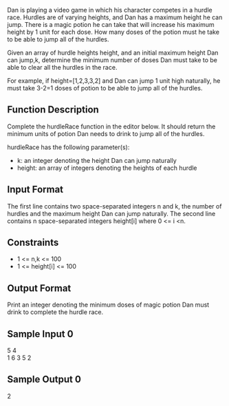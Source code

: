 Dan is playing a video game in which his character competes in a hurdle race. Hurdles are of varying heights, and Dan has a maximum height he can jump. There is a magic potion he can take that will increase his maximum height by 1 unit for each dose. How many doses of the potion must he take to be able to jump all of the hurdles.

Given an array of hurdle heights height, and an initial maximum height Dan can jump,k, determine the minimum number of doses Dan must take to be able to clear all the hurdles in the race.

For example, if height=[1,2,3,3,2] and Dan can jump 1 unit high naturally, he must take 3-2=1 doses of potion to be able to jump all of the hurdles.

<h2>Function Description</h2>

Complete the hurdleRace function in the editor below. It should return the minimum units of potion Dan needs to drink to jump all of the hurdles.

hurdleRace has the following parameter(s):
<ul>
    <li>k: an integer denoting the height Dan can jump naturally</li>
    <li>height: an array of integers denoting the heights of each hurdle</li>
</ul>

<h2>Input Format</h2>

The first line contains two space-separated integers n and k, the number of hurdles and the maximum height Dan can jump naturally.
The second line contains n space-separated integers height[i] where 0 <= i <n.

<h2>Constraints</h2>
<ul>
    <li>1 <= n,k  <= 100 </li>
    <li>1 <= height[i]  <= 100 </li>
</ul>

<h2>Output Format</h2>

Print an integer denoting the minimum doses of magic potion Dan must drink to complete the hurdle race.

<h2>Sample Input 0</h2>

5 4<br>
1 6 3 5 2

<h2>Sample Output 0</h2>

2
